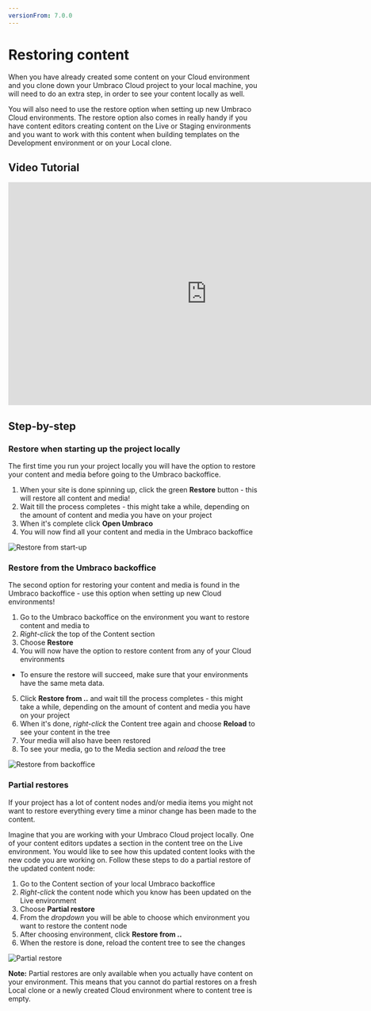 ```yaml
---
versionFrom: 7.0.0
---
```


# Restoring content

When you have already created some content on your Cloud environment and you clone down your Umbraco Cloud project to your local machine, you will need to do an extra step, in order to see your content locally as well.

You will also need to use the restore option when setting up new Umbraco Cloud environments. The restore option also comes in really handy if you have content editors creating content on the Live or Staging environments and you want to work with this content when building templates on the Development environment or on your Local clone.

## Video Tutorial

<iframe width="800" height="450" src="https://www.youtube.com/embed/ha4KDpE81dg?rel=0" frameborder="0" allow="autoplay; encrypted-media" allowfullscreen></iframe>

## Step-by-step 

### Restore when starting up the project locally

The first time you run your project locally you will have the option to restore your content and media before going to the Umbraco backoffice.

1. When your site is done spinning up, click the green **Restore** button - this will restore all content and media!
2. Wait till the process completes - this might take a while, depending on the amount of content and media you have on your project
3. When it's complete click **Open Umbraco**
4. You will now find all your content and media in the Umbraco backoffice

![Restore from start-up](images/restore-initial-startup.gif)

### Restore from the Umbraco backoffice

The second option for restoring your content and media is found in the Umbraco backoffice - use this option when setting up new Cloud environments!

1. Go to the Umbraco backoffice on the environment you want to restore content and media to
2. *Right-click* the top of the Content section
3. Choose **Restore**
4. You will now have the option to restore content from any of your Cloud environments
  * To ensure the restore will succeed, make sure that your environments have the same meta data.
5. Click **Restore from ..** and wait till the process completes - this might take a while, depending on the amount of content and media you have on your project
6. When it's done, *right-click* the Content tree again and choose **Reload** to see your content in the tree
7. Your media will also have been restored
8. To see your media, go to the Media section and *reload* the tree

![Restore from backoffice](images/restore-backoffice.gif)

### Partial restores

If your project has a lot of content nodes and/or media items you might not want to restore everything every time a minor change has been made to the content.

Imagine that you are working with your Umbraco Cloud project locally. One of your content editors updates a section in the content tree on the Live environment. You would like to see how this updated content looks with the new code you are working on. Follow these steps to do a partial restore of the updated content node:

1. Go to the Content section of your local Umbraco backoffice
2. *Right-click* the content node which you know has been updated on the Live environment
3. Choose **Partial restore**
4. From the *dropdown* you will be able to choose which environment you want to restore the content node
5. After choosing environment, click **Restore from ..**
6. When the restore is done, reload the content tree to see the changes

![Partial restore](images/partial-restore.gif)

**Note:** Partial restores are only available when you actually have content on your environment. This means that you cannot do partial restores on a fresh Local clone or a newly created Cloud environment where to content tree is empty.
